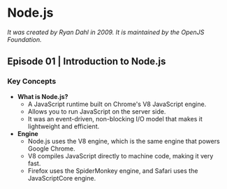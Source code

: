 # Node.js

_It was created by Ryan Dahl in 2009._
_It is maintained by the OpenJS Foundation._

## Episode 01 | Introduction to Node.js

### Key Concepts

- **What is Node.js?**
  - A JavaScript runtime built on Chrome's V8 JavaScript engine.
  - Allows you to run JavaScript on the server side.
  - It was an event-driven, non-blocking I/O model that makes it lightweight and efficient.
- **Engine**
  - Node.js uses the V8 engine, which is the same engine that powers Google Chrome.
  - V8 compiles JavaScript directly to machine code, making it very fast.
  - Firefox uses the SpiderMonkey engine, and Safari uses the JavaScriptCore engine.
